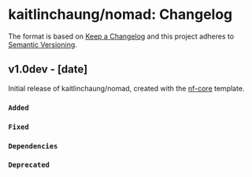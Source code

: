 # kaitlinchaung/nomad: Changelog

The format is based on [Keep a Changelog](https://keepachangelog.com/en/1.0.0/)
and this project adheres to [Semantic Versioning](https://semver.org/spec/v2.0.0.html).

## v1.0dev - [date]

Initial release of kaitlinchaung/nomad, created with the [nf-core](https://nf-co.re/) template.

### `Added`

### `Fixed`

### `Dependencies`

### `Deprecated`
